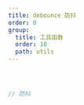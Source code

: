 ```yaml
---
title: debounce 防抖
order: 0
group:
  title: 工具函数
  order: 10
  path: utils
---
```



```jsx



// 防抖



```
